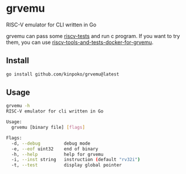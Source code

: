 # grvemu

RISC-V emulator for CLI written in Go

grvemu can pass some [riscv-tests](https://github.com/riscv-software-src/riscv-tests) and run c program. If you want to try them, you can use [riscv-tools-and-tests-docker-for-grvemu](https://github.com/kinpoko/riscv-tools-and-tests-docker-for-grvemu).

## Install

```bash
go install github.com/kinpoko/grvemu@latest
```

## Usage

```bash
grvemu -h
RISC-V emulator for cli written in Go

Usage:
  grvemu [binary file] [flags]

Flags:
  -d, --debug         debug mode
  -e, --eof uint32    end of binary
  -h, --help          help for grvemu
  -i, --inst string   instruction (default "rv32i")
  -t, --test          display global pointer
```
